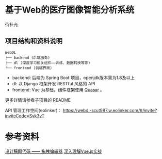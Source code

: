 # 基于Web的医疗图像智能分析系统

待补充

## 项目结构和资料说明

```
WebDL
├── backend (后端服务)
├── dl (深度学习相关组件——训练、数据转换等等)
└── frontend (前端界面)
```

- backend: 后端为 Spring Boot 项目，openjdk版本需为1.8及以上
- dl: 以 Django 框架开发 RESTful 风格的 API
- frontend: Vue 为基础，组件框架使用 [Quasar](https://quasar.dev/start/pick-quasar-flavour) 。

更多详情请参看子项目的 README

API 管理工作空间(eolinker)： https://webdl-scut987.w.eolinker.com/#/invite?inviteCode=Svk3vT

# 参考资料

[设计稿即代码 —— 拖拽编辑器](https://juejin.cn/post/6890788174151614478#heading-13)
[深入理解Vue.js实战](https://godbasin.github.io/vue-ebook/)
